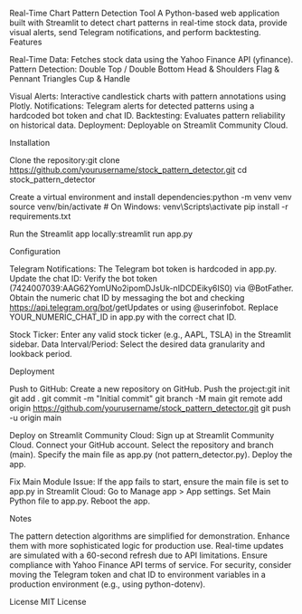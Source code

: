 Real-Time Chart Pattern Detection Tool
A Python-based web application built with Streamlit to detect chart patterns in real-time stock data, provide visual alerts, send Telegram notifications, and perform backtesting.
Features

Real-Time Data: Fetches stock data using the Yahoo Finance API (yfinance).
Pattern Detection:
Double Top / Double Bottom
Head & Shoulders
Flag & Pennant
Triangles
Cup & Handle


Visual Alerts: Interactive candlestick charts with pattern annotations using Plotly.
Notifications: Telegram alerts for detected patterns using a hardcoded bot token and chat ID.
Backtesting: Evaluates pattern reliability on historical data.
Deployment: Deployable on Streamlit Community Cloud.

Installation

Clone the repository:git clone https://github.com/yourusername/stock_pattern_detector.git
cd stock_pattern_detector


Create a virtual environment and install dependencies:python -m venv venv
source venv/bin/activate  # On Windows: venv\Scripts\activate
pip install -r requirements.txt


Run the Streamlit app locally:streamlit run app.py



Configuration

Telegram Notifications: The Telegram bot token is hardcoded in app.py. Update the chat ID:
Verify the bot token (7424007039:AAG62YomUNo2ipomDJsUk-nlDCDEiky6IS0) via @BotFather.
Obtain the numeric chat ID by messaging the bot and checking https://api.telegram.org/bot<TOKEN>/getUpdates or using @userinfobot.
Replace YOUR_NUMERIC_CHAT_ID in app.py with the correct chat ID.


Stock Ticker: Enter any valid stock ticker (e.g., AAPL, TSLA) in the Streamlit sidebar.
Data Interval/Period: Select the desired data granularity and lookback period.

Deployment

Push to GitHub:
Create a new repository on GitHub.
Push the project:git init
git add .
git commit -m "Initial commit"
git branch -M main
git remote add origin https://github.com/yourusername/stock_pattern_detector.git
git push -u origin main




Deploy on Streamlit Community Cloud:
Sign up at Streamlit Community Cloud.
Connect your GitHub account.
Select the repository and branch (main).
Specify the main file as app.py (not pattern_detector.py).
Deploy the app.


Fix Main Module Issue:
If the app fails to start, ensure the main file is set to app.py in Streamlit Cloud:
Go to Manage app > App settings.
Set Main Python file to app.py.
Reboot the app.





Notes

The pattern detection algorithms are simplified for demonstration. Enhance them with more sophisticated logic for production use.
Real-time updates are simulated with a 60-second refresh due to API limitations.
Ensure compliance with Yahoo Finance API terms of service.
For security, consider moving the Telegram token and chat ID to environment variables in a production environment (e.g., using python-dotenv).

License
MIT License
